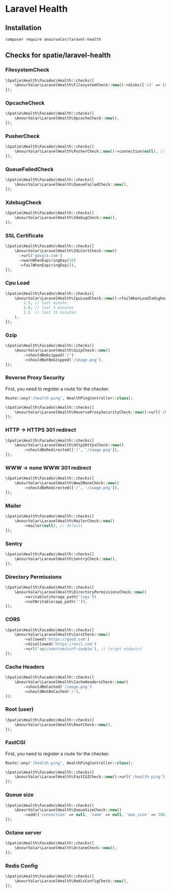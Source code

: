 # Laravel Health

## Installation

```bash
composer require anourvalar/laravel-health
```


## Checks for spatie/laravel-health

### FilesystemCheck
```php
\Spatie\Health\Facades\Health::checks([
    \AnourValar\LaravelHealth\FilesystemCheck::new()->disks(['s3' => ($checkPublicUrl = true)]),
]);
```

### OpcacheCheck
```php
\Spatie\Health\Facades\Health::checks([
    \AnourValar\LaravelHealth\OpcacheCheck::new(),
]);
```

### PusherCheck
```php
\Spatie\Health\Facades\Health::checks([
    \AnourValar\LaravelHealth\PusherCheck::new()->connection(null), // default connection
]);
```

### QueueFailedCheck
```php
\Spatie\Health\Facades\Health::checks([
    \AnourValar\LaravelHealth\QueueFailedCheck::new(),
]);
```

### XdebugCheck
```php
\Spatie\Health\Facades\Health::checks([
    \AnourValar\LaravelHealth\XdebugCheck::new(),
]);
```

### SSL Certificate
```php
\Spatie\Health\Facades\Health::checks([
    \AnourValar\LaravelHealth\SSLCertCheck::new()
      ->url('google.com')
      ->warnWhenExpiringDay(10)
      ->failWhenExpiringDay(2),
]);
```

### Cpu Load
```php
\Spatie\Health\Facades\Health::checks([
    \AnourValar\LaravelHealth\CpuLoadCheck::new()->failWhenLoadIsHigher(
        2.5, // last minute
        2.0, // last 5 minutes
        1.5  // last 15 minutes
    ),
]);
```

### Gzip
```php
\Spatie\Health\Facades\Health::checks([
    \AnourValar\LaravelHealth\GzipCheck::new()
        ->shouldBeGzipped('/')
        ->shouldNotBeGzipped('/image.png'),
]);
```

### Reverse Proxy Security

First, you need to register a route for the checker.

```php
Route::any('/health-ping', HealthPingController::class);
```

```php
\Spatie\Health\Facades\Health::checks([
    \AnourValar\LaravelHealth\ReverseProxySecurityCheck::new()->url('/health-ping'),
]);
```

### HTTP -> HTTPS 301 redirect
```php
\Spatie\Health\Facades\Health::checks([
    \AnourValar\LaravelHealth\Http2HttpsCheck::new()
        ->shouldBeRedirected(['/', '/image.png']),
]);
```

### WWW -> none WWW 301 redirect
```php
\Spatie\Health\Facades\Health::checks([
    \AnourValar\LaravelHealth\Www2NoneCheck::new()
        ->shouldBeRedirected(['/', '/image.png']),
]);
```

### Mailer
```php
\Spatie\Health\Facades\Health::checks([
    \AnourValar\LaravelHealth\MailerCheck::new()
        ->mailer(null), // default
]);
```

### Sentry
```php
\Spatie\Health\Facades\Health::checks([
    \AnourValar\LaravelHealth\SentryCheck::new(),
]);
```

### Directory Permissions
```php
\Spatie\Health\Facades\Health::checks([
    \AnourValar\LaravelHealth\DirectoryPermissionsCheck::new()
        ->writable(storage_path('logs'))
        ->notWritable(app_path('')),
]);
```

### CORS
```php
\Spatie\Health\Facades\Health::checks([
    \AnourValar\LaravelHealth\CorsCheck::new()
        ->allowed('https://good.com')
        ->disallowed('https://evil.com')
        ->url('api/sanctum/csrf-cookie'), // target endpoint
]);
```

### Cache Headers
```php
\Spatie\Health\Facades\Health::checks([
    \AnourValar\LaravelHealth\CacheHeadersCheck::new()
        ->shouldBeCached('/image.png')
        ->shouldNotBeCached('/'),
]);
```

### Root (user)
```php
\Spatie\Health\Facades\Health::checks([
    \AnourValar\LaravelHealth\RootCheck::new(),
]);
```

### FastCGI

First, you need to register a route for the checker.

```php
Route::any('/health-ping', HealthPingController::class);
```

```php
\Spatie\Health\Facades\Health::checks([
    \AnourValar\LaravelHealth\FastCGICheck::new()->url('/health-ping'),
]);
```

### Queue size
```php
\Spatie\Health\Facades\Health::checks([
    \AnourValar\LaravelHealth\QueueSizeCheck::new()
        ->add(['connection' => null, 'name' => null, 'max_size' => 200]),
]);
```

### Octane server
```php
\Spatie\Health\Facades\Health::checks([
    \AnourValar\LaravelHealth\OctaneCheck::new(),
]);
```

### Redis Config
```php
\Spatie\Health\Facades\Health::checks([
    \AnourValar\LaravelHealth\RedisConfigCheck::new(),
]);
```
